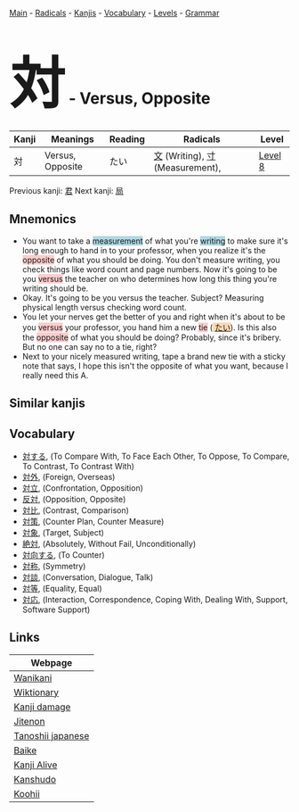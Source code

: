 <style> bigfont {font-size: 100px}</style>
[Main](../index.md) -
[Radicals](../radicals.md) -
[Kanjis](../kanjis.md) -
[Vocabulary](../vocabulary.md) -
[Levels](../levels.md) -
[Grammar](../grammar.md)
# <bigfont> 対</bigfont> - Versus, Opposite 

| Kanji | Meanings | Reading | Radicals | Level |
| --- | --- | --- | --- | --- |
| 対 | Versus, Opposite | たい | [文](../radicals/文.md) (Writing), [寸](../radicals/寸.md) (Measurement),  | [Level 8](../levels/wk_level8.md) |

Previous kanji: [君](君.md) Next kanji: [局](局.md) 

## Mnemonics
 * You want to take a <span style="background-color:#ADD8E6"> measurement</span> of what you're <span style="background-color:#ADD8E6"> writing</span> to make sure it's long enough to hand in to your professor, when you realize it's the <span style="background-color:#ffcccb"> opposite</span> of what you should be doing. You don't measure writing, you check things like word count and page numbers. Now it's going to be you <span style="background-color:#ffcccb"> versus</span> the teacher on who determines how long this thing you're writing should be.
* Okay. It's going to be you versus the teacher. Subject? Measuring physical length versus checking word count.
* You let your nerves get the better of you and right when it's about to be you <span style="background-color:#ffcccb"> versus</span> your professor, you hand him a new <span style="background-color:#ffcccb"> tie</span> (<span style="background-color:#fed8b1"> [たい](https://jisho.org/search/たい)</span>). Is this also the <span style="background-color:#ffcccb"> opposite</span> of what you should be doing? Probably, since it's bribery. But no one can say no to a tie, right?
* Next to your nicely measured writing, tape a brand new tie with a sticky note that says, I hope this isn't the opposite of what you want, because I really need this A.


## Similar kanjis
 


## Vocabulary
 * [対する](../vocabulary/対.md), (To Compare With, To Face Each Other, To Oppose, To Compare, To Contrast, To Contrast With)
* [対外](../vocabulary/対.md), (Foreign, Overseas)
* [対立](../vocabulary/対.md), (Confrontation, Opposition)
* [反対](../vocabulary/対.md), (Opposition, Opposite)
* [対比](../vocabulary/対.md), (Contrast, Comparison)
* [対策](../vocabulary/対.md), (Counter Plan, Counter Measure)
* [対象](../vocabulary/対.md), (Target, Subject)
* [絶対](../vocabulary/対.md), (Absolutely, Without Fail, Unconditionally)
* [対向する](../vocabulary/対.md), (To Counter)
* [対称](../vocabulary/対.md), (Symmetry)
* [対談](../vocabulary/対.md), (Conversation, Dialogue, Talk)
* [対等](../vocabulary/対.md), (Equality, Equal)
* [対応](../vocabulary/対.md), (Interaction, Correspondence, Coping With, Dealing With, Support, Software Support)



## Links 

| Webpage |
| --- |
| [Wanikani          ](https://www.wanikani.com/kanji/対) |
| [Wiktionary        ](https://en.wiktionary.org/wiki/対) |
| [Kanji damage      ](http://www.kanjidamage.com/kanji/search?utf8=✓&q=対) |
| [Jitenon           ](https://jitenon.com/kanji/対) |
| [Tanoshii japanese ](https://www.tanoshiijapanese.com/dictionary/kanji.cfm?k=対) |
| [Baike             ](https://baike.baidu.com/item/対) |
| [Kanji Alive       ](https://app.kanjialive.com/対) |
| [Kanshudo          ](https://www.kanshudo.com/searchmn?q=対) |
| [Koohii            ](https://kanji.koohii.com/study/kanji/対) |
